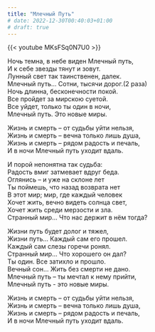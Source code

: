 ```yaml
---
title: "Млечный Путь"
# date: 2022-12-30T00:40:03+01:00
# draft: true
---
```


{{< youtube MKsFSq0N7U0 >}}

Ночь темна, в небе виден Млечный путь,  
И к себе звезды тянут и зовут.  
Лунный свет так таинственен, далек.  
Млечный путь... Сотни, тысячи дорог.(2 раза)  
Ночь длинна, бесконечности покой.  
Все пройдет за мирскою суетой.  
Все уйдет, только ты один в ночи,  
Млечный путь. Это новые миры.

Жизнь и смерть – от судьбы уйти нельзя,  
Жизнь и смерть – вечна только лишь душа,  
Жизнь и смерть – рядом радость и печаль,  
И в ночи Млечный путь уходит вдаль.

И порой непонятна так судьба:  
Радость вмиг затмевает вдруг беда.  
Оглянись – и уже на склоне лет  
Ты поймешь, что назад возврата нет  
В этот мир; мир, где каждый человек  
Хочет жить, вечно видеть солнца свет,  
Хочет жить среди мерзости и зла.  
Странный мир... Что нас держит в нём тогда?

Жизни путь будет долог и тяжел,  
Жизни путь... Каждый сам его прошел.  
Каждый сам слезы горечи ронял.  
Странный мир... Что хорошего он дал?  
Ты один. Все затихло и прошло.  
Вечный сон... Жить без смерти не дано.  
Млечный путь – ты мечтал к нему прийти,  
Млечный путь - это новые миры.

Жизнь и смерть – от судьбы уйти нельзя,  
Жизнь и смерть – вечна только лишь душа,  
Жизнь и смерть – рядом радость и печаль,  
И в ночи Млечный путь уходит вдаль.